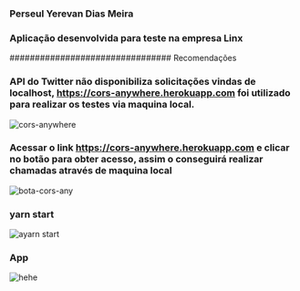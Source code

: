 ### Perseul Yerevan Dias Meira
### Aplicação desenvolvida para teste na empresa Linx

################################ Recomendações
### API do Twitter não disponibiliza solicitações vindas de localhost, https://cors-anywhere.herokuapp.com foi utilizado para realizar os testes via maquina local.
![cors-anywhere](https://user-images.githubusercontent.com/53841377/128656443-b506613b-e94e-475f-8af9-a3a6c0d5daf9.png)

### Acessar o link https://cors-anywhere.herokuapp.com e clicar no botão para obter acesso, assim o conseguirá realizar chamadas através de maquina local
![bota-cors-any](https://user-images.githubusercontent.com/53841377/128779915-6df1478c-2ea8-4207-b2dc-51f344724bc1.png)

### yarn start
![ayarn start](https://user-images.githubusercontent.com/53841377/128658579-ec664789-8189-4f98-945e-14ee268a8950.png)

### App
![hehe](https://user-images.githubusercontent.com/53841377/129656621-1046d134-68ab-4996-8d58-fec3482f45c5.png)



